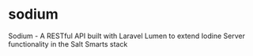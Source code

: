 # sodium
Sodium - A RESTful API built with Laravel Lumen to extend Iodine Server functionality in the Salt Smarts stack
